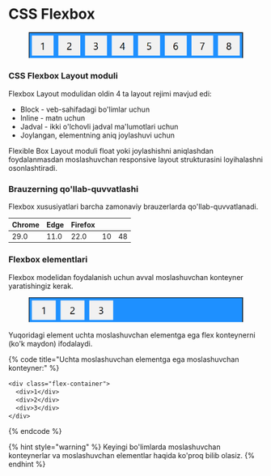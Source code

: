 # CSS Flexbox

<figure><img src="../../../.gitbook/assets/image (367).png" alt=""><figcaption></figcaption></figure>

### CSS Flexbox Layout moduli

Flexbox Layout modulidan oldin 4 ta layout rejimi mavjud edi:

* Block - veb-sahifadagi bo'limlar uchun
* Inline - matn uchun
* Jadval - ikki o'lchovli jadval ma'lumotlari uchun
* Joylangan, elementning aniq joylashuvi uchun

Flexible Box Layout moduli float yoki joylashishni aniqlashdan foydalanmasdan moslashuvchan responsive layout strukturasini loyihalashni osonlashtiradi.

### Brauzerning qo'llab-quvvatlashi

Flexbox xususiyatlari barcha zamonaviy brauzerlarda qo'llab-quvvatlanadi.

| Chrome | Edge | Firefox |    |    |
| ------ | ---- | ------- | -- | -- |
| 29.0   | 11.0 | 22.0    | 10 | 48 |

### Flexbox elementlari

Flexbox modelidan foydalanish uchun avval moslashuvchan konteyner yaratishingiz kerak.

<figure><img src="../../../.gitbook/assets/image (408).png" alt=""><figcaption></figcaption></figure>

Yuqoridagi element uchta moslashuvchan elementga ega flex konteynerni (ko'k maydon) ifodalaydi.

{% code title="Uchta moslashuvchan elementga ega moslashuvchan konteyner:" %}
```
<div class="flex-container">
  <div>1</div>
  <div>2</div>
  <div>3</div>
</div>
```
{% endcode %}

{% hint style="warning" %}
Keyingi bo'limlarda moslashuvchan konteynerlar va moslashuvchan elementlar haqida ko'proq bilib olasiz.
{% endhint %}
